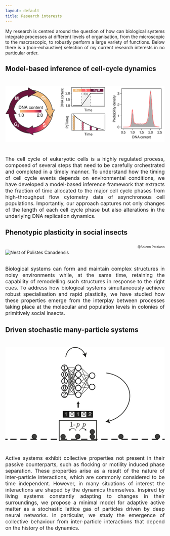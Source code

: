 ```yaml
---
layout: default
title: Research interests
---
```

<p style='text-align:justify'>My research is centred around the question of how can biological systems integrate processes at different levels of organisation, from the microscopic to the macroscopic, to robustly perform a large variety of functions. Below there is a (non-exhaustive) selection of my current research interests in no particular order.</p>

## Model-based inference of cell-cycle dynamics
<img src="/images/FACS_web.png" alt="FACS inference" style="width:625px; margin-top:25px; margin-bottom:25px"/>
<p style="text-align:justify; font-size:16px">The cell cycle of eukaryotic cells is a highly regulated process, composed of several steps that need to be carefully orchestrated and completed in a timely manner. To understand how the timing of cell cycle events depends on environmental conditions, we have developed a model-based inference framework that extracts the fraction of time allocated to the major cell cycle phases from high-throughput flow cytometry data of asynchronous cell populations. Importantly, our approach captures not only changes of the length of each cell cycle phase but also alterations in the underlying DNA replication dynamics.</p>

## Phenotypic plasticity in social insects
<img src="/images/Wasps.png" alt="Nest of Polistes Canadensis" style="width:625px; height:275px; margin-top:25px;"/>
<p style="text-align:justify; font-size:10px; float:right">@Solenn Patalano</p>
<br><br>
<p style="text-align:justify; font-size:16px">Biological systems can form and maintain complex structures in noisy environments while, at the same time, retaining the capability of remodelling such structures in response to the right cues. To address how biological systems simultaneously achieve robust specialisation and rapid plasticity, we have studied how these properties emerge from the interplay between processes taking place at the molecular and population levels in colonies of primitively social insects.</p>

## Driven stochastic many-particle systems
<img src="/images/Smarticles_web.png" alt="Smarticles cartoon" style="width:625px; margin-top:25px; margin-bottom:25px"/>
<p style="text-align:justify; font-size:16px">
Active systems exhibit collective properties not present in their passive counterparts, such as flocking or motility induced phase separation. These properties arise as a result of the nature of inter-particle interactions, which are commonly considered to be time independent. However, in many situations of interest the interactions are shaped by the dynamics themselves. Inspired by living systems constantly adapting to changes in their surroundings, we propose a minimal model for adaptive active matter as a stochastic lattice gas of particles driven by deep neural networks. In particular, we study the emergence of collective behaviour from inter-particle interactions that depend on the history of the dynamics.</p>
